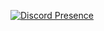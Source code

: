 [![Discord Presence](https://lanyard.cnrad.dev/api/1365832318555521136?idleMessage=Doing%20something%20important%20&borderRadius=20px&bg=101010&showDisplayName=true)](https://discord.com/users/1365832318555521136)